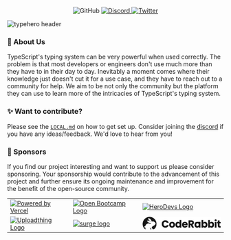 <p align=center >
  <img alt="GitHub" height=20 src="https://img.shields.io/github/stars/typehero/typehero?style=&logo=github&logoColor=white&label=Stars&labelColor=%23111&color=%23111" />
  <a href="https://discord.gg/WjZhvVbFHM" target="_parent">
    <img alt="Discord" height=20 src="https://img.shields.io/discord/796594544980000808?style=&logo=discord&logoColor=white&label=%20&labelColor=%237389D8&color=%237389D8" />
  </a>
  <a href="https://twitter.com/typeheroapp" target="_parent">
    <img alt="Twitter" height=20 src="https://img.shields.io/twitter/follow/typeheroapp.svg?style=&logo=twitter&logoColor=white&label=@typeheroapp&labelColor=%231DA1F2&color=%231DA1F2" />
  </a>
</p>

![typehero header](./media/og-hub-banner.webp)

### 👋 About Us

TypeScript's typing system can be very powerful when used correctly. The problem
is that most developers or engineers don't use much more than they have to in
their day to day. Inevitably a moment comes where their knowledge just doesn't
cut it for a use case, and they have to reach out to a community for help. We
aim to be not only the community but the platform they can use to learn more of
the intricacies of TypeScript's typing system.

### ✨ Want to contribute?

Please see the [`LOCAL.md`](/LOCAL.md) on how to get set up. Consider joining the [discord](https://discord.gg/WjZhvVbFHM) if you have any ideas/feedback. We'd love to hear from you!

### 💖 Sponsors

If you find our project interesting and want to support us please consider sponsoring. Your sponsorship would contribute to the advancement of this project and further ensure its ongoing maintenance and improvement for the benefit of the open-source community.

<table>
  <tr>
    <td>
      <a href="https://vercel.com/?utm_source=trash-company&utm_campaign=oss" target="_parent">
        <img width="200" src="https://images.ctfassets.net/e5382hct74si/78Olo8EZRdUlcDUFQvnzG7/fa4cdb6dc04c40fceac194134788a0e2/1618983297-powered-by-vercel.svg" alt="Powered by Vercel" title="Powered by Vercel">
      </a>
    </td>
    <td>
      <a href="https://www.webdevopen.com/" target="_parent">
        <img src="./media/open.png" alt="Open Bootcamp Logo" title="Open Bootcamp" width="160">
      </a>
    </td>
    <td>
      <a href="https://www.herodevs.com/" target="_parent">
        <picture>
          <source media="(prefers-color-scheme: dark)" srcset="./media/herodevs-dark.png">
          <img alt="HeroDevs Logo" src="./media/herodevs.png" width="200">
        </picture>
      </a>
    </td>
  </tr>
  <tr>
    <td>
      <a href="https://www.uploadthing.com/" target="_parent">
        <picture>
          <source media="(prefers-color-scheme: dark)" srcset="./media/uploadthing-logo-dark.svg">
          <img alt="Uploadthing Logo" src="./media/uploadthing-logo.svg" width="200">
        </picture>
      </a>
    </td>
    <td>
      <a href="https://www.surgehq.ai/?utm_campaign=oss&utm_source=typehero" target="_parent">
        <img src="./media/surge.svg" alt="surge logo" title="Surge HQ" width="150">
      </a>
    </td>
    <td>
      <a href="https://www.coderabbit.ai" target="_parent">
        <picture>
          <source media="(prefers-color-scheme: dark)" srcset="./media/cr-white.png">
          <img alt="CodeRabbit Logo" src="./media/cr-black.png" width="200">
        </picture>
      </a>
    </td>
  </tr>
</table>
